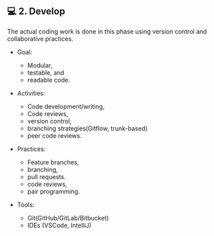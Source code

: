 ## 💻 2. Develop
The actual coding work is done in this phase using version control and collaborative practices.

- Goal:
  - Modular,
  - testable, and
  - readable code.
 
- Activities:
  - Code development/writing,
  - Code reviews,
  - version control,
  - branching strategies(Gitflow, trunk-based)
  - peer code reviews.

- Practices:
  - Feature branches,
  - branching,
  - pull requests.
  - code reviews,
  - pair programming.

- Tools:
  - Git(GitHub/GitLab/Bitbucket)
  - IDEs (VSCode, IntelliJ)

